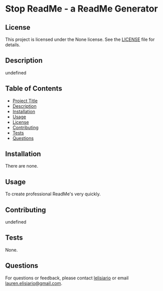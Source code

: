 
  # Stop ReadMe - a ReadMe Generator
  
  ## License
  
This project is licensed under the None license. See the [LICENSE](LICENSE) file for details.
  
  ## Description
  
  undefined
  
  ## Table of Contents
  
  - [Project Title](#project-title)
  - [Description](#description)
  - [Installation](#installation)
  - [Usage](#usage)
  - [License](#license)
  - [Contributing](#contributing)
  - [Tests](#tests)
  - [Questions](#questions)
  
  
  
  ## Installation
  
  There are none.
  
  ## Usage
  
  To create professional ReadMe's very quickly.
  
  ## Contributing
  
  undefined
  
  ## Tests
  
  None.
  
  ## Questions
  
  For questions or feedback, please contact [lelisiario](https://github.com/lelisiario) or email [lauren.elisiario@gmail.com](mailto:lauren.elisiario@gmail.com).
  